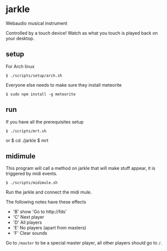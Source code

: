 jarkle
======

Webaudio musical instrument

Controlled by a touch device! Watch as what you touch is played back on your
desktop.


setup
-----

For Arch linux

    $ ./scripts/setup/arch.sh

Everyone else needs to make sure they install meteorite

    $ sudo npm install -g meteorite

run
---

If you have all the prerequisites setup

    $ ./scripts/mrt.sh

or
    $ cd ./jarkle
    $ mrt


midimule
--------

This program will call a method on jarkle that will make stuff appear, it is
triggered by midi events.

    $ ./scripts/midimule.sh

Run the jarkle and connect the midi mule.

The following notes have these effects
- 'B' show 'Go to http://fds'
- 'C' Next player
- 'D' All players
- 'E' No players (apart from masters)
- 'F' Clear sounds

Go to `/master` to be a special master player, all other players should go to
`/`.

